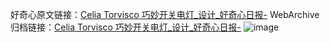 好奇心原文链接：[Celia Torvisco 巧妙开关电灯_设计_好奇心日报-](https://www.qdaily.com/articles/7630.html)
WebArchive归档链接：[Celia Torvisco 巧妙开关电灯_设计_好奇心日报-](http://web.archive.org/web/20190623172530/https://www.qdaily.com/articles/7630.html)
![image](http://ww3.sinaimg.cn/large/007d5XDply1g3wjkfy85pj30u03rejze)